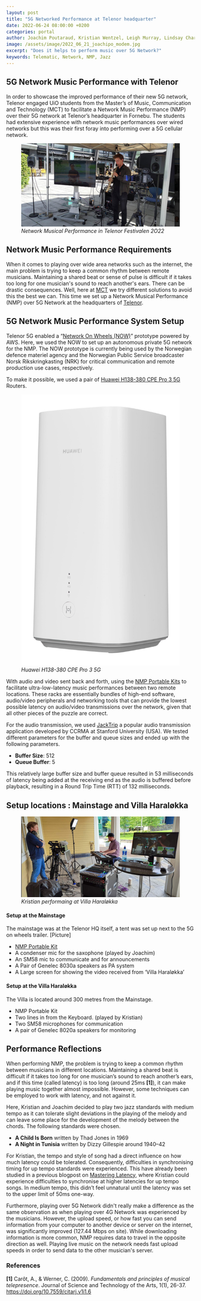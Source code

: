```yaml
---
layout: post
title: "5G Networked Performance at Telenor headquarter"
date: 2022-06-24 08:00:00 +0200
categories: portal
author: Joachim Poutaraud, Kristian Wentzel, Leigh Murray, Lindsay Charles
image: /assets/image/2022_06_21_joachipo_modem.jpg
excerpt: "Does it helps to perform music over 5G Network?"
keywords: Telematic, Network, NMP, Jazz
---
```


## 5G Network Music Performance with Telenor
In order to showcase the improved performance of their new 5G network, Telenor engaged UiO students from the Master’s of Music, Communication and Technology (MCT) to facilitate a Network Music Performance (NMP) over their 5G network at Telenor’s headquarter in Fornebu.  The students had extensive experience with network music performances over wired networks but this was their first foray into performing over a 5G cellular network.

<figure style="float: none">
   <img src="/assets/image/2022_06_24_joachipo_telenor.jpg" alt="Telenor Festivalen 2022" title="" width="auto" />
   <figcaption><i>Network Musical Performance in Telenor Festivalen 2O22</i></figcaption>
</figure>

## Network Music Performance Requirements
When it comes to playing over wide area networks such as the internet, the main problem is trying to keep a common rhythm between remote musicians. Maintaining a shared beat or sense of pulse is difficult if it takes too long for one musician's sound to reach another's ears. There can be drastic consequences. Well, here at [MCT](https://www.uio.no/english/studies/programmes/mct-master/) we try different solutions to avoid this the best we can. This time we set up a Network Musical Performance (NMP) over 5G Network at the headquarters of [Telenor](https://www.telenor.no/privat/).

## 5G Network Music Performance System Setup
Telenor 5G enabled a “[Network On Wheels (NOW)](https://www.telenor.com/media/press-release/telenor-teams-with-aws-to-accelerate-modernisation-of-telecommunications/)” prototype powered by AWS. Here, we used the NOW to set up an autonomous private 5G network for the NMP. The NOW prototype is currently being used by the Norwegian defence materiel agency and the Norwegian Public Service broadcaster Norsk Rikskringkasting (NRK) for critical communication and remote production use cases, respectively. 

To make it possible, we used a pair of [Huawei H138-380 CPE Pro 3 5G](https://nettbutikk.emcom.no/) Routers.

<figure style="float: none">
   <img src="/assets/image/2022_06_24_joachipo_huawei.jpg" alt="Huawei H138-380 CPE Pro 3 5G" title="" width="auto" />
   <figcaption><i>Huawei H138-380 CPE Pro 3 5G</i></figcaption>
</figure>

With audio and video sent back and forth, using the [NMP Portable Kits](https://github.com/MCT-master/NMP-Portable-Kits/wiki) to facilitate ultra-low-latency music performances between two remote locations. These racks are essentially bundles of high-end software, audio/video peripherals and networking tools that can provide the lowest possible latency on audio/video transmissions over the network, given that all other pieces of the puzzle are correct.
 
For the audio transmission, we used [JackTrip](https://www.jacktrip.org/) a popular audio transmission application developed by CCRMA at Stanford University (USA). We tested different parameters for the buffer and queue sizes and ended up with the following parameters.
 
- **Buffer Size**: 512
- **Queue Buffer**: 5

This relatively large buffer size and buffer queue resulted in 53 milliseconds of latency being added at the receiving end as the audio is buffered before playback, resulting in a Round Trip Time (RTT) of 132 milliseconds.

## Setup locations : Mainstage and Villa Haraløkka

<figure style="float: none">
   <img src="/assets/image/2022_06_24_joachipo_villa.jpg" alt="Kristian performaing at Villa Haraløkka" title="" width="auto" />
   <figcaption><i>Kristian performaing at Villa Haraløkka</i></figcaption>
</figure>
 
#### Setup at the Mainstage
The mainstage was at the Telenor HQ itself, a tent was set up next to the 5G on wheels trailer. [Picture] 
 
- [NMP Portable Kit](https://github.com/MCT-master/NMP-Portable-Kits/wiki)
- A condenser mic for the saxophone (played by Joachim)
- An SM58 mic to communicate and for announcements
- A Pair of Genelec 8030a speakers as PA system
- A Large screen for showing the video received from ‘Villa Haraløkka’
 
#### Setup at the Villa Haraløkka
The Villa is located around 300 metres from the Mainstage.

- NMP Portable Kit
- Two lines in from the Keyboard. (played by Kristian)
- Two SM58 microphones for communication
- A pair of Genelec 8020a speakers for monitoring

## **Performance Reflections**
 
When performing NMP, the problem is trying to keep a common rhythm between musicians in different locations. Maintaining a shared beat is difficult if it takes too long for one musician’s sound to reach another’s ears, and if this time (called latency) is too long (around 25ms **[1]**), it can make playing music together almost impossible. However, some techniques can be employed to work with latency, and not against it.
 
Here, Kristian and Joachim decided to play two jazz standards with medium tempo as it can tolerate slight deviations in the playing of the melody and can leave some place for the development of the melody between the chords. The following standards were chosen.
 
- **A Child Is Born** written by Thad Jones in 1969
- **A Night in Tunisia** written by Dizzy Gillespie around 1940–42
 
For Kristian, the tempo and style of song had a direct influence on how much latency could be tolerated. Consequently, difficulties in synchronising timing for up tempo standards were experienced. This have already been studied in a previous blogpost on [Mastering Latency](https://mct-master.github.io/portal/2022/02/21/joachipo-measuring-latency.html), where Kristian could experience difficulties to synchronise at higher latencies for up tempo songs. In medium tempo, this didn’t feel unnatural until the latency was set to the upper limit of 50ms one-way.
 
Furthermore, playing over 5G Network didn't really make a difference as the same observation as when playing over 4G Network was experienced by the musicians. However, the upload speed, or how fast you can send information from your computer to another device or server on the internet, was significantly improved (127.44 Mbps on site). While downloading information is more common, NMP requires data to travel in the opposite direction as well. Playing live music on the network needs fast upload speeds in order to send data to the other musician's server.
 
 ### **References**
 
**[1]** Carôt, A., & Werner, C. (2009). *Fundamentals and principles of musical telepresence*. Journal of Science and Technology of the Arts, 1(1), 26-37. https://doi.org/10.7559/citarj.v1i1.6
